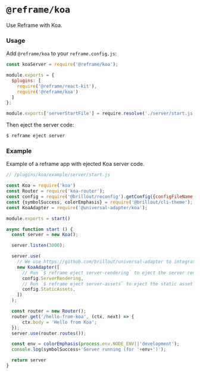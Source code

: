 <!---






    WARNING, READ THIS.
    This is a computed file. Do not edit.
    Edit `/plugins/koa/readme.template.md` instead.












    WARNING, READ THIS.
    This is a computed file. Do not edit.
    Edit `/plugins/koa/readme.template.md` instead.












    WARNING, READ THIS.
    This is a computed file. Do not edit.
    Edit `/plugins/koa/readme.template.md` instead.












    WARNING, READ THIS.
    This is a computed file. Do not edit.
    Edit `/plugins/koa/readme.template.md` instead.












    WARNING, READ THIS.
    This is a computed file. Do not edit.
    Edit `/plugins/koa/readme.template.md` instead.






-->

# `@reframe/koa`

Use Reframe with Koa.

### Usage

Add `@reframe/koa` to your `reframe.config.js`:

~~~js
const koaServer = require('@reframe/koa');

module.exports = {
  $plugins: [
    require('@reframe/react-kit'),
    require('@reframe/koa')
  ]
};

module.exports['serverStartFile'] = require.resolve('./server/start.js');
~~~

Then eject the server code:

~~~js
$ reframe eject server
~~~

### Example

Example of a reframe app with ejected Koa server code.

~~~js
// /plugins/koa/example/server/start.js

const Koa = require('koa')
const Router = require('koa-router');
const config = require('@brillout/reconfig').getConfig({configFileName: 'reframe.config.js'});
const {symbolSuccess, colorEmphasis} = require('@brillout/cli-theme');
const KoaAdapter = require('@universal-adapter/koa');

module.exports = start()

async function start () {
  const server = new Koa();

  server.listen(3000);

  server.use(
    // We use https://github.com/brillout/universal-adapter to integrate Reframe with Koa
    new KoaAdapter([
      // Run `$ reframe eject server-rendering` to eject the server rendering code
      config.ServerRendering,
      // Run `$ reframe eject server-assets` to eject the static asset serving code
      config.StaticAssets,
    ])
  );

  const router = new Router();
  router.get('/hello-from-koa', (ctx, next) => {
      ctx.body = 'Hello from Koa';
  });
  server.use(router.routes());

  const env = colorEmphasis(process.env.NODE_ENV||'development');
  console.log(symbolSuccess+'Server running (for '+env+')');

  return server
}
~~~

<!---






    WARNING, READ THIS.
    This is a computed file. Do not edit.
    Edit `/plugins/koa/readme.template.md` instead.












    WARNING, READ THIS.
    This is a computed file. Do not edit.
    Edit `/plugins/koa/readme.template.md` instead.












    WARNING, READ THIS.
    This is a computed file. Do not edit.
    Edit `/plugins/koa/readme.template.md` instead.












    WARNING, READ THIS.
    This is a computed file. Do not edit.
    Edit `/plugins/koa/readme.template.md` instead.












    WARNING, READ THIS.
    This is a computed file. Do not edit.
    Edit `/plugins/koa/readme.template.md` instead.






-->
